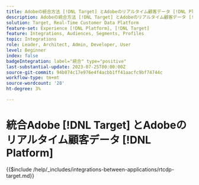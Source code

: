```yaml
---
title: Adobeの統合方法 [!DNL Target] とAdobeのリアルタイム顧客データ [!DNL Platform]?
description: Adobeの統合方法 [!DNL Target] とAdobeのリアルタイム顧客データ [!DNL Platform].
solution: Target, Real-Time Customer Data Platform
feature-set: Experience [!DNL Platform], [!DNL Target]
feature: Integrations, Audiences, Segments, Profiles
topic: Integrations
role: Leader, Architect, Admin, Developer, User
level: Beginner
index: false
badgeIntegration: label="統合" type="positive"
last-substantial-update: 2023-07-25T00:00:00Z
source-git-commit: 94b074c17e976e4f4acbb1ff41aacfc9bf74744c
workflow-type: tm+mt
source-wordcount: '28'
ht-degree: 3%

---
```



# 統合Adobe [!DNL Target] とAdobeのリアルタイム顧客データ [!DNL Platform]

{{$include /help/_includes/integrations-between-applications/rtcdp-target.md}}
